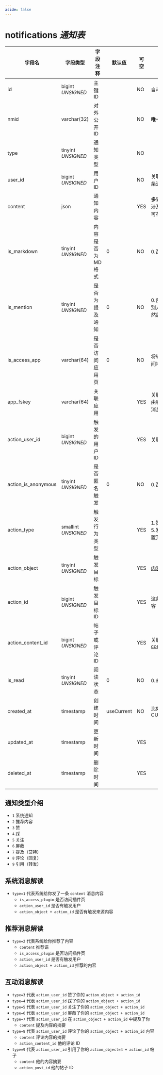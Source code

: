 ```yaml
---
aside: false
---
```


# notifications *通知表*

| 字段名 | 字段类型 | 字段注释 | 默认值 | 可空 | 备注 |
| --- | --- | --- | --- | --- | --- |
| id | bigint *UNSIGNED* | 主键 ID |  | NO | 自动递增 |
| nmid | varchar(32) | 对外公开 ID |  | NO | **唯一值** |
| type | tinyint *UNSIGNED* | 通知类型 |  | NO |  |
| user_id | bigint *UNSIGNED* | 用户 ID |  | NO | 关联字段 [users->id](../users/users.md)，这条通知属于谁 |
| content | json | 通知内容 |  | YES | **多语言**<br>涉及到帖子或评论时，可存储摘要内容 |
| is_markdown | tinyint *UNSIGNED* | 内容是否为 MD 格式 | 0 | NO | 0.否 / 1.是 |
| is_mention | tinyint *UNSIGNED* | 是否为提及通知 | 0 | NO | 0.否 / 1.是<br>别人内容里提及了我，然后互动通知的我 |
| is_access_app | varchar(64) | 是否访问应用页 | 0 | NO | 将输出 app_fskey 的访问地址 |
| app_fskey | varchar(64) | 关联应用 |  | YES | 关联字段 [apps->fskey](../apps/apps.md)<br>由哪个插件生成的通知消息 |
| action_user_id | bigint *UNSIGNED* | 触发的用户 ID |  | YES | 关联字段 [users->id](../users/users.md) |
| action_is_anonymous | tinyint *UNSIGNED* | 是否匿名触发 | 0 | NO | 0.否 / 1.是 |
| action_type | smallint *UNSIGNED* | 触发行为类型 |  | YES | 1.赞 2.踩 3.关注 4.屏蔽 5.发表 6.编辑 7.删除 8.置顶 9.设精 10.管理 |
| action_object | tinyint *UNSIGNED* | 触发目标 |  | YES | [内容类型编号](../numbered-description.md#内容类型编号) |
| action_id | bigint *UNSIGNED* | 触发目标 ID |  | YES | 这条通知来源由哪个内容 |
| action_content_id | bigint *UNSIGNED* | 帖子或评论 ID |  | YES | 关联字段 [posts->id](../contents/posts.md) 或者 [comments->id](../contents/comments.md) |
| is_read | tinyint *UNSIGNED* | 阅读状态 | 0 | NO | 0.未读 / 1.已读 |
| created_at | timestamp | 创建时间 | useCurrent | NO | 比如 MySQL 默认值为 CURRENT_TIMESTAMP |
| updated_at | timestamp | 更新时间 |  | YES |  |
| deleted_at | timestamp | 删除时间 |  | YES |  |

## 通知类型介绍

- `1` 系统通知
- `2` 推荐内容
- `3` 赞
- `4` 踩
- `5` 关注
- `6` 屏蔽
- `7` 提及（艾特）
- `8` 评论（回复）
- `9` 引用（转发）

## 系统消息解读

- `type=1` 代表系统给你发了一条 `content` 消息内容
    - `is_access_plugin` 是否访问插件页
    - `action_user_id` 是否有触发用户
    - `action_object + action_id` 是否有触发来源内容

## 推荐消息解读

- `type=2` 代表系统给你推荐了内容
    - `content` 推荐语
    - `is_access_plugin` 是否访问插件页
    - `action_user_id` 是否有触发用户
    - `action_object + action_id` 推荐的内容

## 互动消息解读

- `type=3` 代表 `action_user_id` 赞了你的 `action_object + action_id`
- `type=4` 代表 `action_user_id` 踩了你的 `action_object + action_id`
- `type=5` 代表 `action_user_id` 关注了你的 `action_object + action_id`
- `type=6` 代表 `action_user_id` 屏蔽了你的 `action_object + action_id`
- `type=7` 代表 `action_user_id` 在 `action_object + action_id` 中提及了你
    - `content` 提及内容的摘要
- `type=8` 代表 `action_user_id` 评论了你的 `action_object + action_id` 内容
    - `content` 评论内容的摘要
    - `action_content_id` 他的评论 ID
- `type=9` 代表 `action_user_id` 引用了你的 `action_object=4 + action_id` 帖子
    - `content` 他的内容摘要
    - `action_post_id` 他的帖子 ID
